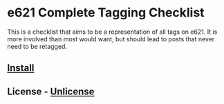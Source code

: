 # e621 Complete Tagging Checklist

This is a checklist that aims to be a representation of all tags on e621. It is more involved than most would want, but should lead to posts that never need to be retagged.

## [Install](https://raw.githubusercontent.com/Sasquire/Tagging-Checklist/master/distribution/tagging_checklist.complete.user.js)

## License - [Unlicense](https://unlicense.org)